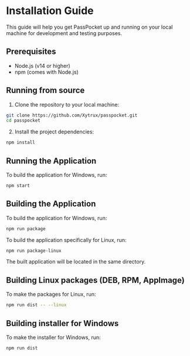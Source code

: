# Installation Guide

This guide will help you get PassPocket up and running on your local machine for development and testing purposes.

## Prerequisites

-   Node.js (v14 or higher)
-   npm (comes with Node.js)

## Running from source

1. Clone the repository to your local machine:

```sh
git clone https://github.com/Xytrux/passpocket.git
cd passpocket
```

2. Install the project dependencies:

```sh
npm install
```

## Running the Application

To build the application for Windows, run:

```sh
npm start
```

## Building the Application

To build the application for Windows, run:

```sh
npm run package
```

To build the application specifically for Linux, run:

```sh
npm run package-linux
```

The built application will be located in the same directory.

## Building Linux packages (DEB, RPM, AppImage)

To make the packages for Linux, run:

```sh
npm run dist -- --linux
```

## Building installer for Windows

To make the installer for Windows, run:

```sh
npm run dist
```
